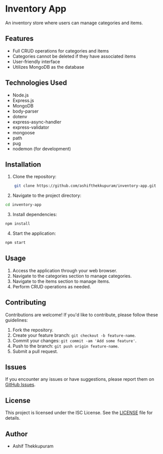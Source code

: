 # Inventory App

An inventory store where users can manage categories and items.

## Features

- Full CRUD operations for categories and items
- Categories cannot be deleted if they have associated items
- User-friendly interface
- Utilizes MongoDB as the database

## Technologies Used

- Node.js
- Express.js
- MongoDB
- body-parser
- dotenv
- express-async-handler
- express-validator
- mongoose
- path
- pug
- nodemon (for development)

## Installation

1. Clone the repository:

```bash
    git clone https://github.com/ashifthekkupuram/inventory-app.git
```

2. Navigate to the project directory:

```bash
cd inventory-app
```

3. Install dependencies:

```bash
npm install
```

4. Start the application:

```bash
npm start
```

## Usage

1. Access the application through your web browser.
2. Navigate to the categories section to manage categories.
3. Navigate to the items section to manage items. 
4. Perform CRUD operations as needed.

## Contributing

Contributions are welcome! If you'd like to contribute, please follow these guidelines:

1. Fork the repository.
2. Create your feature branch: `git checkout -b feature-name`.
3. Commit your changes: `git commit -am 'Add some feature'`.
4. Push to the branch: `git push origin feature-name`.
5. Submit a pull request.

## Issues

If you encounter any issues or have suggestions, please report them on [GitHub Issues](https://github.com/ashifthekkupuram/inventory-app/issues).

## License

This project is licensed under the ISC License. See the [LICENSE](LICENSE) file for details.

## Author

- Ashif Thekkupuram

